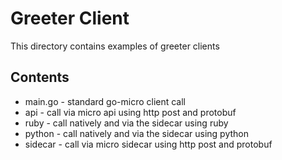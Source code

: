 # Greeter Client

This directory contains examples of greeter clients

## Contents

- main.go - standard go-micro client call
- api - call via micro api using http post and protobuf
- ruby - call natively and via the sidecar using ruby
- python - call natively and via the sidecar using python
- sidecar - call via micro sidecar using http post and protobuf
